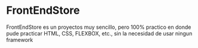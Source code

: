 # FrontEndStore
FrontEndStore es un proyectos muy sencillo, pero 100% practico en donde pude practicar HTML, CSS, FLEXBOX, etc., sin la necesidad de usar ningun framework
